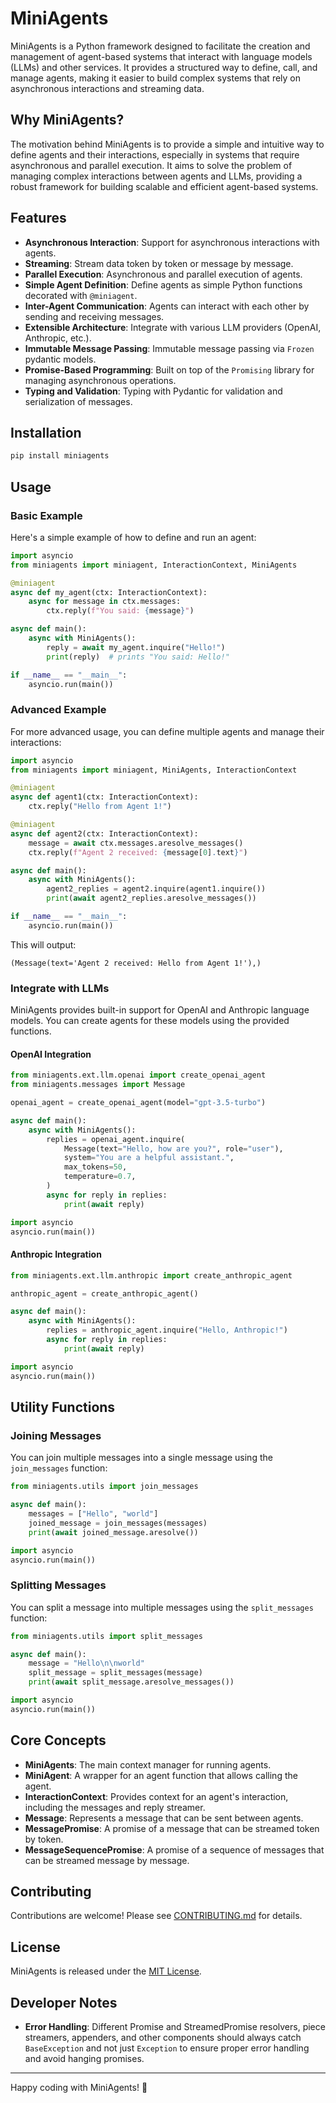 # MiniAgents

MiniAgents is a Python framework designed to facilitate the creation and management of agent-based systems that interact with language models (LLMs) and other services. It provides a structured way to define, call, and manage agents, making it easier to build complex systems that rely on asynchronous interactions and streaming data.

## Why MiniAgents?

The motivation behind MiniAgents is to provide a simple and intuitive way to define agents and their interactions, especially in systems that require asynchronous and parallel execution. It aims to solve the problem of managing complex interactions between agents and LLMs, providing a robust framework for building scalable and efficient agent-based systems.

## Features

- **Asynchronous Interaction**: Support for asynchronous interactions with agents.
- **Streaming**: Stream data token by token or message by message.
- **Parallel Execution**: Asynchronous and parallel execution of agents.
- **Simple Agent Definition**: Define agents as simple Python functions decorated with `@miniagent`.
- **Inter-Agent Communication**: Agents can interact with each other by sending and receiving messages.
- **Extensible Architecture**: Integrate with various LLM providers (OpenAI, Anthropic, etc.).
- **Immutable Message Passing**: Immutable message passing via `Frozen` pydantic models.
- **Promise-Based Programming**: Built on top of the `Promising` library for managing asynchronous operations.
- **Typing and Validation**: Typing with Pydantic for validation and serialization of messages.

## Installation

```bash
pip install miniagents
```

## Usage

### Basic Example

Here's a simple example of how to define and run an agent:

```python
import asyncio
from miniagents import miniagent, InteractionContext, MiniAgents

@miniagent
async def my_agent(ctx: InteractionContext):
    async for message in ctx.messages:
        ctx.reply(f"You said: {message}")

async def main():
    async with MiniAgents():
        reply = await my_agent.inquire("Hello!")
        print(reply)  # prints "You said: Hello!"

if __name__ == "__main__":
    asyncio.run(main())
```

### Advanced Example

For more advanced usage, you can define multiple agents and manage their interactions:

```python
import asyncio
from miniagents import miniagent, MiniAgents, InteractionContext

@miniagent
async def agent1(ctx: InteractionContext):
    ctx.reply("Hello from Agent 1!")

@miniagent
async def agent2(ctx: InteractionContext):
    message = await ctx.messages.aresolve_messages()
    ctx.reply(f"Agent 2 received: {message[0].text}")

async def main():
    async with MiniAgents():
        agent2_replies = agent2.inquire(agent1.inquire())
        print(await agent2_replies.aresolve_messages())

if __name__ == "__main__":
    asyncio.run(main())
```

This will output:
```
(Message(text='Agent 2 received: Hello from Agent 1!'),)
```

### Integrate with LLMs

MiniAgents provides built-in support for OpenAI and Anthropic language models. You can create agents for these models using the provided functions.

#### OpenAI Integration

```python
from miniagents.ext.llm.openai import create_openai_agent
from miniagents.messages import Message

openai_agent = create_openai_agent(model="gpt-3.5-turbo")

async def main():
    async with MiniAgents():
        replies = openai_agent.inquire(
            Message(text="Hello, how are you?", role="user"),
            system="You are a helpful assistant.",
            max_tokens=50,
            temperature=0.7,
        )
        async for reply in replies:
            print(await reply)

import asyncio
asyncio.run(main())
```

#### Anthropic Integration

```python
from miniagents.ext.llm.anthropic import create_anthropic_agent

anthropic_agent = create_anthropic_agent()

async def main():
    async with MiniAgents():
        replies = anthropic_agent.inquire("Hello, Anthropic!")
        async for reply in replies:
            print(await reply)

import asyncio
asyncio.run(main())
```

## Utility Functions

### Joining Messages

You can join multiple messages into a single message using the `join_messages` function:

```python
from miniagents.utils import join_messages

async def main():
    messages = ["Hello", "world"]
    joined_message = join_messages(messages)
    print(await joined_message.aresolve())

import asyncio
asyncio.run(main())
```

### Splitting Messages

You can split a message into multiple messages using the `split_messages` function:

```python
from miniagents.utils import split_messages

async def main():
    message = "Hello\n\nworld"
    split_message = split_messages(message)
    print(await split_message.aresolve_messages())

import asyncio
asyncio.run(main())
```

## Core Concepts

- **MiniAgents**: The main context manager for running agents.
- **MiniAgent**: A wrapper for an agent function that allows calling the agent.
- **InteractionContext**: Provides context for an agent's interaction, including the messages and reply streamer.
- **Message**: Represents a message that can be sent between agents.
- **MessagePromise**: A promise of a message that can be streamed token by token.
- **MessageSequencePromise**: A promise of a sequence of messages that can be streamed message by message.

## Contributing

Contributions are welcome! Please see [CONTRIBUTING.md](CONTRIBUTING.md) for details.

## License

MiniAgents is released under the [MIT License](LICENSE).

## Developer Notes

- **Error Handling**: Different Promise and StreamedPromise resolvers, piece streamers, appenders, and other components should always catch `BaseException` and not just `Exception` to ensure proper error handling and avoid hanging promises.

---

Happy coding with MiniAgents! 🚀
